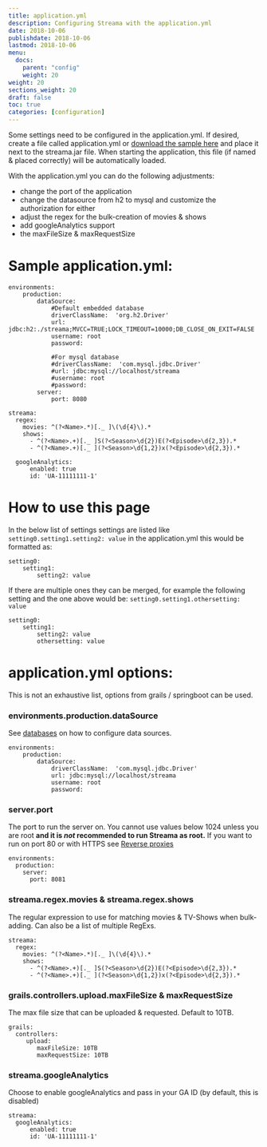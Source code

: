 ```yaml
---
title: application.yml
description: Configuring Streama with the application.yml
date: 2018-10-06
publishdate: 2018-10-06
lastmod: 2018-10-06
menu:
  docs:
    parent: "config"
    weight: 20
weight: 20
sections_weight: 20
draft: false
toc: true
categories: [configuration]
---
```


Some settings need to be configured in the application.yml. If desired, create a file called application.yml or 
[download the sample here](https://github.com/streamaserver/streama/blob/master/docs/sample_application.yml) 
and place it next to the streama.jar file. When starting the application, this file (if named & placed correctly) 
will be automatically loaded.

With the application.yml you can do the following adjustments: 
- change the port of the application
- change the datasource from h2 to mysql and customize the authorization for either
- adjust the regex for the bulk-creation of movies & shows
- add googleAnalytics support
- the maxFileSize & maxRequestSize


# Sample application.yml:

```
environments:
    production:
        dataSource:
            #Default embedded database
            driverClassName:  'org.h2.Driver'
            url: jdbc:h2:./streama;MVCC=TRUE;LOCK_TIMEOUT=10000;DB_CLOSE_ON_EXIT=FALSE
            username: root
            password:
            
            #For mysql database
            #driverClassName:  'com.mysql.jdbc.Driver'
            #url: jdbc:mysql://localhost/streama
            #username: root
            #password:
        server:
            port: 8080

streama:
  regex:
    movies: ^(?<Name>.*)[._ ]\(\d{4}\).*
    shows:
      - ^(?<Name>.+)[._ ]S(?<Season>\d{2})E(?<Episode>\d{2,3}).*
      - ^(?<Name>.+)[._ ](?<Season>\d{1,2})x(?<Episode>\d{2,3}).*
      
  googleAnalytics:
      enabled: true
      id: 'UA-11111111-1'
```

# How to use this page

In the below list of settings settings are listed like `setting0.setting1.setting2: value` in the application.yml this would be formatted as:

```
setting0:
    setting1:
        setting2: value
```

If there are multiple ones they can be merged, for example the following setting and the one above would be: `setting0.setting1.othersetting: value`

```
setting0:
    setting1:
        setting2: value
        othersetting: value
```


# application.yml options:
This is not an exhaustive list, options from grails / springboot can be used.


### environments.production.dataSource
See [databases](/config/databases) on how to configure data sources.
```
environments:
    production:
        dataSource:
            driverClassName:  'com.mysql.jdbc.Driver'
            url: jdbc:mysql://localhost/streama
            username: root
            password:
```



### server.port
The port to run the server on. You cannot use values below 1024 unless you are root **and it is *not* recommended to run Streama as root.**
If you want to run on port 80 or with HTTPS see [Reverse proxies](/config/proxy)
```
environments:
  production:
    server:
      port: 8081
```


### streama.regex.movies & streama.regex.shows
The regular expression to use for matching movies & TV-Shows when bulk-adding. Can also be a list of multiple RegExs.
```
streama:
  regex:
    movies: ^(?<Name>.*)[._ ]\(\d{4}\).*
    shows:
      - ^(?<Name>.+)[._ ]S(?<Season>\d{2})E(?<Episode>\d{2,3}).*
      - ^(?<Name>.+)[._ ](?<Season>\d{1,2})x(?<Episode>\d{2,3}).*
```

### grails.controllers.upload.maxFileSize & maxRequestSize
The max file size that can be uploaded & requested. Default to 10TB.

```
grails:
  controllers:
     upload:
      	maxFileSize: 10TB
      	maxRequestSize: 10TB
```

### streama.googleAnalytics
Choose to enable googleAnalytics and pass in your GA ID (by default, this is disabled)
```
streama:
  googleAnalytics:
      enabled: true
      id: 'UA-11111111-1'
```
